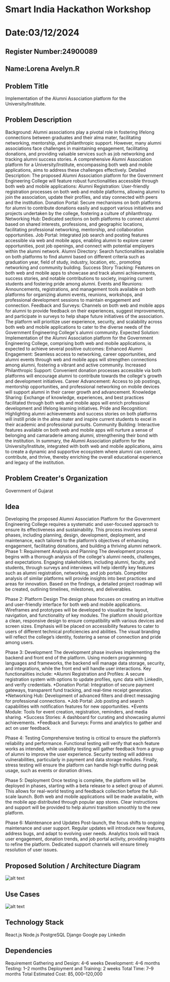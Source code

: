 # Smart India Hackathon Workshop
# Date:03/12/2024
## Register Number:24900089
## Name:Lorena Avelyn.R
## Problem Title
Implementation of the Alumni Association platform for the University/Institute.
## Problem Description
Background: Alumni associations play a pivotal role in fostering lifelong connections between graduates and their alma mater, facilitating networking, mentorship, and philanthropic support. However, many alumni associations face challenges in maintaining engagement, facilitating donations, and providing valuable services such as job networking and tracking alumni success stories. A comprehensive Alumni Association platform for a University/Institute, encompassing both web and mobile applications, aims to address these challenges effectively. Detailed Description: The proposed Alumni Association platform for the Government Engineering College will feature robust functionalities accessible through both web and mobile applications: Alumni Registration: User-friendly registration processes on both web and mobile platforms, allowing alumni to join the association, update their profiles, and stay connected with peers and the institution. Donation Portal: Secure mechanisms on both platforms for alumni to contribute donations easily and support various initiatives and projects undertaken by the college, fostering a culture of philanthropy. Networking Hub: Dedicated sections on both platforms to connect alumni based on shared interests, professions, and geographic locations, facilitating professional networking, mentorship, and collaboration opportunities. Job Portal: Integrated job search and posting features accessible via web and mobile apps, enabling alumni to explore career opportunities, post job openings, and connect with potential employers within the alumni network. Alumni Directory: Search functionalities available on both platforms to find alumni based on different criteria such as graduation year, field of study, industry, location, etc., promoting networking and community building. Success Story Tracking: Features on both web and mobile apps to showcase and track alumni achievements, success stories, and notable contributions to society, inspiring current students and fostering pride among alumni. Events and Reunions: Announcements, registrations, and management tools available on both platforms for organizing alumni events, reunions, workshops, and professional development sessions to maintain engagement and connection. Feedback and Surveys: Channels on both web and mobile apps for alumni to provide feedback on their experiences, suggest improvements, and participate in surveys to help shape future initiatives of the association. The platform will prioritize user experience, security, and scalability across both web and mobile applications to cater to the diverse needs of the Government Engineering College's alumni community. Expected Solution: Implementation of the Alumni Association platform for the Government Engineering College, comprising both web and mobile applications, is expected to achieve several positive outcomes: Enhanced Alumni Engagement: Seamless access to networking, career opportunities, and alumni events through web and mobile apps will strengthen connections among alumni, fostering a vibrant and active community. Increased Philanthropic Support: Convenient donation processes accessible via both platforms will encourage alumni to contribute towards the college's growth and development initiatives. Career Advancement: Access to job postings, mentorship opportunities, and professional networking on mobile devices will support alumni in their career growth and advancement. Knowledge Sharing: Exchange of knowledge, experiences, and best practices facilitated through both web and mobile apps will enrich professional development and lifelong learning initiatives. Pride and Recognition: Highlighting alumni achievements and success stories on both platforms will instill pride in the alma mater and inspire current students to excel in their academic and professional pursuits. Community Building: Interactive features available on both web and mobile apps will nurture a sense of belonging and camaraderie among alumni, strengthening their bond with the institution. In summary, the Alumni Association platform for the University/Institute, integrated with both web and mobile applications, aims to create a dynamic and supportive ecosystem where alumni can connect, contribute, and thrive, thereby enriching the overall educational experience and legacy of the institution.
## Problem Creater's Organization
Government of Gujarat

## Idea
Developing the proposed Alumni Association Platform for the Government Engineering College requires a systematic and user-focused approach to ensure its effectiveness and sustainability. This process involves several phases, including planning, design, development, deployment, and maintenance, each tailored to the platform’s objectives of enhancing engagement, facilitating donations, and building a thriving alumni network. Phase 1: Requirement Analysis and Planning The development process begins with a thorough analysis of the college's alumni needs, challenges, and expectations. Engaging stakeholders, including alumni, faculty, and students, through surveys and interviews will help identify key features such as alumni registration, networking, and job portals. Competitor analysis of similar platforms will provide insights into best practices and areas for innovation. Based on the findings, a detailed project roadmap will be created, outlining timelines, milestones, and deliverables.

Phase 2: Platform Design The design phase focuses on creating an intuitive and user-friendly interface for both web and mobile applications. Wireframes and prototypes will be developed to visualize the layout, navigation, and functionality of key modules. The platform should prioritize a clean, responsive design to ensure compatibility with various devices and screen sizes. Emphasis will be placed on accessibility features to cater to users of different technical proficiencies and abilities. The visual branding will reflect the college’s identity, fostering a sense of connection and pride among users.

Phase 3: Development The development phase involves implementing the backend and front end of the platform. Using modern programming languages and frameworks, the backend will manage data storage, security, and integrations, while the front end will handle user interactions. Key functionalities include: *Alumni Registration and Profiles: A secure registration system with options to update profiles, sync data with LinkedIn, and verify credentials. *Donation Portal: Integration of secure payment gateways, transparent fund tracking, and real-time receipt generation. *Networking Hub: Development of advanced filters and direct messaging for professional connections. *Job Portal: Job posting and search capabilities with notification features for new opportunities. *Events Module: Tools for event creation, registration, reminders, and media sharing. *Success Stories: A dashboard for curating and showcasing alumni achievements. *Feedback and Surveys: Forms and analytics to gather and act on user feedback.

Phase 4: Testing Comprehensive testing is critical to ensure the platform’s reliability and performance. Functional testing will verify that each feature works as intended, while usability testing will gather feedback from a group of alumni to improve the user experience. Security testing will address vulnerabilities, particularly in payment and data storage modules. Finally, stress testing will ensure the platform can handle high traffic during peak usage, such as events or donation drives.

Phase 5: Deployment Once testing is complete, the platform will be deployed in phases, starting with a beta release to a select group of alumni. This allows for real-world testing and feedback collection before the full-scale launch. Both web and mobile applications will be made available, with the mobile app distributed through popular app stores. Clear instructions and support will be provided to help alumni transition smoothly to the new platform.

Phase 6: Maintenance and Updates Post-launch, the focus shifts to ongoing maintenance and user support. Regular updates will introduce new features, address bugs, and adapt to evolving user needs. Analytics tools will track user engagement, donation trends, and job portal activity, providing insights to refine the platform. Dedicated support channels will ensure timely resolution of user issues.


## Proposed Solution / Architecture Diagram

![alt text](<WhatsApp Image 2024-12-03 at 01.26.50_c1080f52.jpg>)
## Use Cases
![alt text](<WhatsApp Image 2024-12-03 at 01.25.35_17ce16d8.jpg>)

## Technology Stack
React.js
Node.js
PostgreSQL
Django
Google pay
Linkedin
## Dependencies
Requirement Gathering and Design: 4–6 weeks Development: 4–6 months Testing: 1–2 months Deployment and Training: 2 weeks Total Time: 7–9 months Total Estimated Cost: $85,000–$120,000

